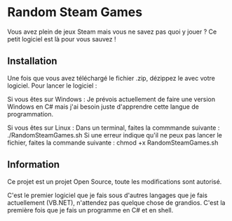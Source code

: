 # Random Steam Games
 Vous avez plein de jeux Steam mais vous ne savez pas quoi y jouer ? Ce petit logiciel est là pour vous sauvez !

## Installation
Une fois que vous avez téléchargé le fichier .zip, dézippez le avec votre logiciel. Pour lancer le logiciel :

Si vous êtes sur Windows : Je prévois actuellement de faire une version Windows en C# mais j'ai besoin juste d'apprendre cette langue de programmation.

Si vous êtes sur Linux : 
Dans un terminal, faites la commmande suivante : ./RandomSteamGames.sh
Si une erreur indique qu'il ne peux pas lancer le fichier, faites la commande suivante : chmod +x RandomSteamGames.sh

## Information
Ce projet est un projet Open Source, toute les modifications sont autorisé.

C'est le premier logiciel que je fais sous d'autres langages que je fais actuellement (VB.NET), n'attendez pas quelque chose de grandios. C'est la première fois que je fais un programme en C# et en shell.
